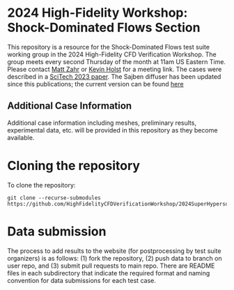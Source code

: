# 2024 High-Fidelity Workshop: Shock-Dominated Flows Section
This repository is a resource for the Shock-Dominated Flows test suite working group in the 2024 High-Fidelity CFD Verification Workshop.
The group meets every second Thursday of the month at 11am US Eastern Time.
Please contact [Matt Zahr](mailto:mzahr@nd.edu) or [Kevin Holst](kholst@utk.edu) for a meeting link.
The cases were described in a
[SciTech 2023 paper](https://highfidelitycfdverificationworkshop.github.io/papers/superhypersonic.pdf). The Sajben diffuser has been updated since this publications; the current version can be found [here](https://github.com/HighFidelityCFDVerificationWorkshop/2024SuperHypersonic/blob/main/UpdatedSajbenDiffuser.pdf)

## Additional Case Information
Additional case information including meshes, preliminary results, experimental data, etc. will be
provided in this repository as they become available.

# Cloning the repository

To clone the repository:
```
git clone --recurse-submodules https://github.com/HighFidelityCFDVerificationWorkshop/2024SuperHypersonic
```

# Data submission

The process to add results to the website (for postprocessing by test suite organizers) is as follows: (1) fork the repository, (2) push data to branch on user repo, and (3) submit pull requests to main repo.
There are README files in each subdirectory that indicate the required format and naming convention for data submissions for each test case.

